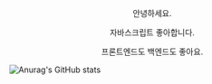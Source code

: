 
<div align="center">
  
  
안녕하세요.
  
자바스크립트 좋아합니다.
  
프론트엔드도 백엔드도 좋아요.
  
  
</div>



![Anurag's GitHub stats](https://github-readme-stats.vercel.app/api?username=milmilkim&show_icons=true&theme=outrun )


